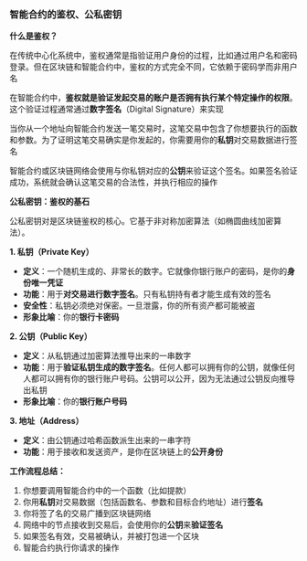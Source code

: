 ### 智能合约的鉴权、公私密钥

**什么是鉴权？**

在传统中心化系统中，鉴权通常是指验证用户身份的过程，比如通过用户名和密码登录。但在区块链和智能合约中，鉴权的方式完全不同，它依赖于密码学而非用户名

在智能合约中，**鉴权就是验证发起交易的账户是否拥有执行某个特定操作的权限**。这个验证过程通常通过**数字签名**（Digital Signature）来实现

当你从一个地址向智能合约发送一笔交易时，这笔交易中包含了你想要执行的函数和参数。为了证明这笔交易确实是你发起的，你需要用你的**私钥**对交易数据进行签名

智能合约或区块链网络会使用与你私钥对应的**公钥**来验证这个签名。如果签名验证成功，系统就会确认这笔交易的合法性，并执行相应的操作

**公私密钥：鉴权的基石**

公私密钥对是区块链鉴权的核心。它基于非对称加密算法（如椭圆曲线加密算法）。

**1. 私钥（Private Key）**

- **定义**：一个随机生成的、非常长的数字。它就像你银行账户的密码，是你的**身份唯一凭证**
- **功能**：用于**对交易进行数字签名**。只有私钥持有者才能生成有效的签名
- **安全性**：私钥必须绝对保密。一旦泄露，你的所有资产都可能被盗
- **形象比喻**：你的**银行卡密码**

**2. 公钥（Public Key）**

- **定义**：从私钥通过加密算法推导出来的一串数字
- **功能**：用于**验证私钥生成的数字签名**。任何人都可以拥有你的公钥，就像任何人都可以拥有你的银行账户号码。公钥可以公开，因为无法通过公钥反向推导出私钥
- **形象比喻**：你的**银行账户号码**

**3. 地址（Address）**

- **定义**：由公钥通过哈希函数派生出来的一串字符
- **功能**：用于接收和发送资产，是你在区块链上的**公开身份**

**工作流程总结：**

1. 你想要调用智能合约中的一个函数（比如提款）
2. 你用**私钥**对交易数据（包括函数名、参数和目标合约地址）进行**签名**
3. 你将签了名的交易广播到区块链网络
4. 网络中的节点接收到交易后，会使用你的**公钥**来**验证签名**
5. 如果签名有效，交易被确认，并被打包进一个区块
6. 智能合约执行你请求的操作